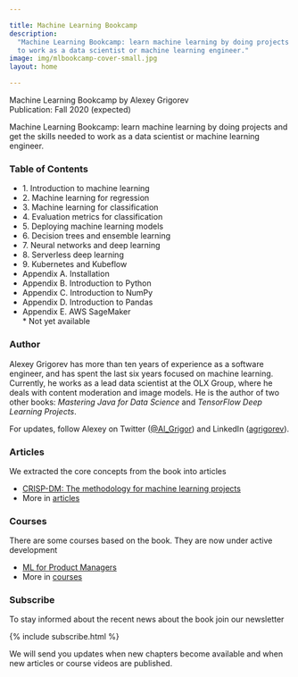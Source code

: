 ```yaml
---

title: Machine Learning Bookcamp
description:
  "Machine Learning Bookcamp: learn machine learning by doing projects and get the skills needed
  to work as a data scientist or machine learning engineer."
image: img/mlbookcamp-cover-small.jpg
layout: home

---
```


Machine Learning Bookcamp by Alexey Grigorev<br/>
Publication: Fall 2020 (expected)

Machine Learning Bookcamp: learn machine learning by doing projects and get the skills needed
to work as a data scientist or machine learning engineer.


### Table of Contents

<ul>
    <li>1. Introduction to machine learning</li>
    <li>2. Machine learning for regression</li>
    <li>3. Machine learning for classification</li>
    <li>4. Evaluation metrics for classification</li>
    <li>5. Deploying machine learning models</li>
    <li>6. Decision trees and ensemble learning</li>
    <li>7. Neural networks and deep learning</li>
    <li>8. Serverless deep learning</li>
    <li><span class="wip">9. Kubernetes and Kubeflow</span></li>
    <li>Appendix A. Installation</li>
    <li>Appendix B. Introduction to Python</li>
    <li>Appendix C. Introduction to NumPy</li>
    <li>Appendix D. Introduction to Pandas</li>
    <li>Appendix E. AWS SageMaker</li>
    <li style="list-style-type:none;">* Not yet available</li>
</ul>


### Author

Alexey Grigorev has more than ten years of experience as a software engineer, and has spent the last six years
focused on machine learning. Currently, he works as a lead data scientist at the OLX Group, where he deals
with content moderation and image models. He is the author of two other books: 
<i>Mastering Java for Data Science</i> and <i>TensorFlow Deep Learning Projects</i>.

For updates, follow Alexey on Twitter (<a href="https://twitter.com/Al_Grigor" target="_blank">@Al_Grigor</a>) and
LinkedIn (<a href="https://www.linkedin.com/in/agrigorev" target="_blank">agrigorev</a>).


### Articles

We extracted the core concepts from the book into articles

* [CRISP-DM: The methodology for machine learning projects](/article/crisp-dm)
* More in [articles](/articles)


### Courses 

There are some courses based on the book. They are now under active development

* [ML for Product Managers](/course/ml-pm)
* More in [courses](/courses)


### Subscribe

To stay informed about the recent news about the book join our newsletter

{% include subscribe.html %}

We will send you updates when new chapters become available and when new articles or course videos are published.

